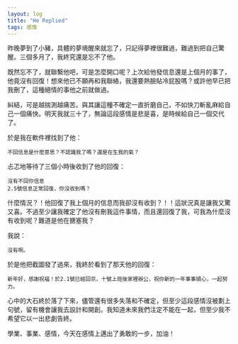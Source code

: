 ```yaml
---
layout: log
title: "He Replied"
tags: 感情
---
```



昨晚夢到了小豬，具體的夢境醒來就忘了，只記得夢裡很難過，難過到把自己驚醒。三個多月了，我終究還是忘不了他。

既然忘不了，就聯繫他吧，可是怎麼開口呢？上次給他發信息還是上個月的事了，他竟沒有回復！想來他已不願再和我聯絡，我還要熱臉貼冷屁股嗎？或許他早已把我刪了，這種絕情的事他之前就做過。

<!-- more -->

糾結，可是越揣測越痛苦。與其讓這種不確定一直折磨自己，不如快刀斬亂麻給自己一個痛快。明天我就三十了，無論這段感情是悲是喜，是時候給自己一個交代了。

於是我在軟件裡找到了他：

~~~
不回信息是什麼意思？不認識我了嗎？還是在生我的氣？
~~~

忐忑地等待了三個小時後收到了他的回復：

~~~
沒有不回你信息
2.5號信息正常回復，你沒收到嗎？
~~~

什麼情況？！他回復了我上個月的信息而我卻沒有收到？！！這狀況真是讓我又驚又喜。不過至少讓我確定了他沒有刪我這件事情，而且還回復了我，可我為什麼沒有收到呢？難道是他在搪塞我？

我說：

~~~
沒有啊。
~~~

於是他把截圖發了過來，我終於看到了那天他的回復：

~~~
新年好，感謝祝福！於2.1號已經回京，十號上班後家裡辦公，祝你新的一年事事順心，一起努力。
~~~

心中的大石終於落了下來，儘管還有很多失落和不確定，但至少這段感情沒被劃上句號，留有機會讓我去設計和開創。我知道未來我們注定不能在一起，但至少我不希望它以一出悲劇告終。

學業、事業、感情，今天在感情上邁出了勇敢的一步，加油！